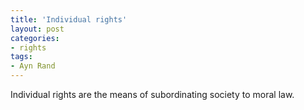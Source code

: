```yaml
---
title: 'Individual rights'
layout: post
categories:
- rights
tags:
- Ayn Rand
---
```


Individual rights are the means of subordinating society to moral law.